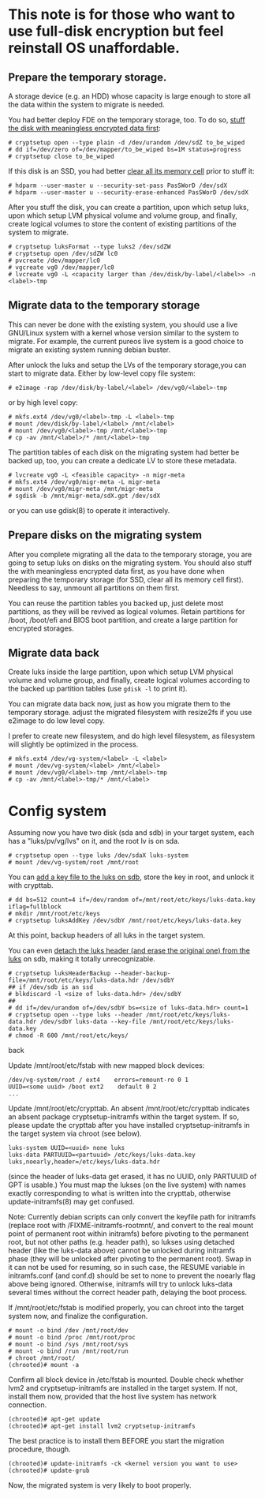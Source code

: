 # This note is for those who want to use full-disk encryption but feel reinstall OS unaffordable.

## Prepare the temporary storage.
A storage device (e.g. an HDD) whose capacity is large enough to store all the data within the system to migrate is needed.

You had better deploy FDE on the temporary storage, too. To do so, [stuff the disk with meaningless encrypted data first](https://wiki.archlinux.org/index.php/Dm-crypt/Drive_preparation#dm-crypt_wipe_on_an_empty_disk_or_partition):

```
# cryptsetup open --type plain -d /dev/urandom /dev/sdZ to_be_wiped
# dd if=/dev/zero of=/dev/mapper/to_be_wiped bs=1M status=progress
# cryptsetup close to_be_wiped
```

If this disk is an SSD, you had better [clear all its memory cell](https://wiki.archlinux.org/index.php/Solid_state_drive/Memory_cell_clearing) prior to stuff it:
```
# hdparm --user-master u --security-set-pass PasSWorD /dev/sdX
# hdparm --user-master u --security-erase-enhanced PasSWorD /dev/sdX
```

After you stuff the disk, you can create a partition, upon which setup luks, upon which setup LVM physical volume and volume group, and finally, create logical volumes to store the content of existing partitions of the system to migrate.
```
# cryptsetup luksFormat --type luks2 /dev/sdZW
# cryptsetup open /dev/sdZW lc0
# pvcreate /dev/mapper/lc0
# vgcreate vg0 /dev/mapper/lc0
# lvcreate vg0 -L <capacity larger than /dev/disk/by-label/<label>> -n <label>-tmp
```
## Migrate data to the temporary storage
This can never be done with the existing system, you should use a live GNU/Linux system with a kernel whose version similar to the system to migrate. For example, the current pureos live system is a good choice to migrate an existing system running debian buster.

After unlock the luks and setup the LVs of the temporary storage,you can start to migrate data. Either by low-level copy file system:
```
# e2image -rap /dev/disk/by-label/<label> /dev/vg0/<label>-tmp
```
or by high level copy:
```
# mkfs.ext4 /dev/vg0/<label>-tmp -L <label>-tmp
# mount /dev/disk/by-label/<label> /mnt/<label>
# mount /dev/vg0/<label>-tmp /mnt/<label>-tmp
# cp -av /mnt/<label>/* /mnt/<label>-tmp
```
The partition tables of each disk on the migrating system had better be backed up, too, you can create a dedicate LV to store these metadata.
```
# lvcreate vg0 -L <feasible capacity> -n migr-meta
# mkfs.ext4 /dev/vg0/migr-meta -L migr-meta
# mount /dev/vg0/migr-meta /mnt/migr-meta
# sgdisk -b /mnt/migr-meta/sdX.gpt /dev/sdX
```
or you can use gdisk(8) to operate it interactively.

## Prepare disks on the migrating system
After you complete migrating all the data to the temporary storage, you are going to setup luks on disks on the migrating system. You should also stuff the with meaningless encrypted data first, as you have done when preparing the temporary storage (for SSD, clear all its memory cell first). Needless to say, unmount all partitions on them first.

You can reuse the partition tables you backed up, just delete most partitions, as they will be revived as logical volumes. Retain partitions for /boot, /boot/efi and BIOS boot partition, and create a large partition for encrypted storages.

## Migrate data back
Create luks inside the large partition, upon which setup LVM physical volume and volume group, and finally, create logical volumes according to the backed up partition tables (use `gdisk -l` to print it).

You can migrate data back now, just as how you migrate them to the temporary storage. adjust the migrated filesystem with resize2fs if you use e2image to do low level copy.

I prefer to create new filesystem, and do high level filesystem, as filesystem will slightly be optimized in the process.

```
# mkfs.ext4 /dev/vg-system/<label> -L <label>
# mount /dev/vg-system/<label> /mnt/<label>
# mount /dev/vg0/<label>-tmp /mnt/<label>-tmp
# cp -av /mnt/<label>-tmp/* /mnt/<label>
```

# Config system
Assuming now you have two disk (sda and sdb) in your target system, each has a "luks/pv/vg/lvs" on it, and the root lv is on sda.
```
# cryptsetup open --type luks /dev/sdaX luks-system
# mount /dev/vg-system/root /mnt/root
```
You can [add a key file to the luks on sdb](https://wiki.archlinux.org/index.php/Dm-crypt/Device_encryption#Creating_a_keyfile_with_random_characters), store the key in root, and unlock it with crypttab.
```
# dd bs=512 count=4 if=/dev/random of=/mnt/root/etc/keys/luks-data.key iflag=fullblock
# mkdir /mnt/root/etc/keys
# cryptsetup luksAddKey /dev/sdbY /mnt/root/etc/keys/luks-data.key
```
At this point, backup headers of all luks in the target system.

You can even [detach the luks header (and erase the original one) from the luks](https://wiki.archlinux.org/index.php/Dm-crypt/Specialties#Encrypted_system_using_a_detached_LUKS_header) on sdb, making it totally unrecognizable.
```
# cryptsetup luksHeaderBackup --header-backup-file=/mnt/root/etc/keys/luks-data.hdr /dev/sdbY
## if /dev/sdb is an ssd
# blkdiscard -l <size of luks-data.hdr> /dev/sdbY
##
# dd if=/dev/urandom of=/dev/sdbY bs=<size of luks-data.hdr> count=1
# cryptsetup open --type luks --header /mnt/root/etc/keys/luks-data.hdr /dev/sdbY luks-data --key-file /mnt/root/etc/keys/luks-data.key
# chmod -R 600 /mnt/root/etc/keys/
```

back 

Update /mnt/root/etc/fstab with new mapped block devices:
```
/dev/vg-system/root / ext4    errors=remount-ro 0 1
UUID=<some uuid> /boot ext2    default 0 2
...
```
Update /mnt/root/etc/crypttab. An absent /mnt/root/etc/crypttab indicates an absent package cryptsetup-initramfs within the target system. If so, please update the crypttab after you have installed cryptsetup-initramfs in the target system via chroot (see below).
```
luks-system UUID=<uuid> none luks
luks-data PARTUUID=<partuuid> /etc/keys/luks-data.key luks,noearly,header=/etc/keys/luks-data.hdr
```
(since the header of luks-data get erased, it has no UUID, only PARTUUID of GPT is usable.)
You must map the lukses (on the live system) with names exactly corresponding to what is written into the crypttab, otherwise update-initramfs(8) may get confused.

Note: Currently debian scripts can only convert the keyfile path for initramfs (replace root with /FIXME-initramfs-rootmnt/, and convert to the real mount point of permanent root within initramfs) before pivoting to the permanent root, but not other paths (e.g. header path), so lukses using detached header (like the luks-data above) cannot be unlocked during initramfs phase (they will be unlocked after pivoting to the permanent root). Swap in it can not be used for resuming, so in such case, the RESUME variable in initramfs.conf (and conf.d) should be set to none to prevent the noearly flag above being ignored. Otherwise, initramfs will try to unlock luks-data several times without the correct header path, delaying the boot process.

If /mnt/root/etc/fstab is modified properly, you can chroot into the target system now, and finalize the configuration.
```
# mount -o bind /dev /mnt/root/dev
# mount -o bind /proc /mnt/root/proc
# mount -o bind /sys /mnt/root/sys
# mount -o bind /run /mnt/root/run
# chroot /mnt/root/
(chrooted)# mount -a
```
Confirm all block device in /etc/fstab is mounted. Double check whether lvm2 and cryptsetup-initramfs are installed in the target system. If not, install them now, provided that the host live system has network connection.
```
(chrooted)# apt-get update
(chrooted)# apt-get install lvm2 cryptsetup-initramfs
```
The best practice is to install them BEFORE you start the migration procedure, though.
```
(chrooted)# update-initramfs -ck <kernel version you want to use>
(chrooted)# update-grub
```

Now, the migrated system is very likely to boot properly.
